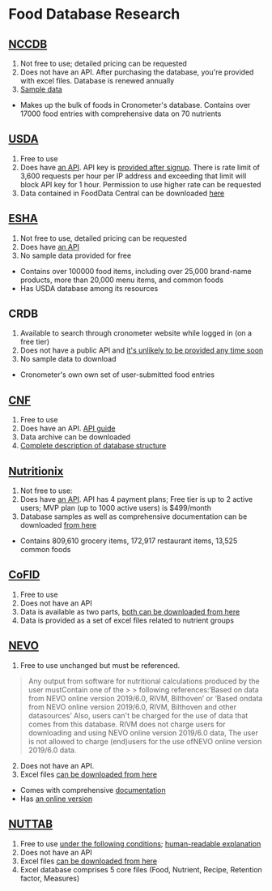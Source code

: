 # Food Database Research
## [NCCDB](http://www.ncc.umn.edu/food-and-nutrient-database/)
1. Not free to use; detailed pricing can be requested
2. Does not have an API. After purchasing the database, you're provided with excel files. Database is renewed annually
3. [Sample data](https://drive.google.com/drive/folders/1d-9zFf7hNNyxvhthzRGUV6A6HjkK7I7j)

* Makes up the bulk of foods in Cronometer's database. Contains over 17000 food entries with comprehensive data on 70 nutrients

## [USDA](https://fdc.nal.usda.gov/api-spec/fdc_api.html#/)
1. Free to use
2. Does have [an API](https://fdc.nal.usda.gov/api-spec/fdc_api.html#/). API key is [provided after signup](https://fdc.nal.usda.gov/api-key-signup.html). There is rate limit of 3,600 requests per hour per IP address and exceeding that limit will block API key for 1 hour. Permission to use higher rate can be requested
3. Data contained in FoodData Central can be downloaded [here](https://fdc.nal.usda.gov/download-datasets.html)

## [ESHA](https://esha.com/eshas-nutrition-databases-and-apis/)
1. Not free to use, detailed pricing can be requested
2. Does have [an API](https://esha.com/products/nutrition-database-api/)
3. No sample data provided for free

* Contains over 100000 food items, including over 25,000 brand-name products, more than 20,000 menu items, and common foods
* Has USDA database among its resources

## CRDB
1. Available to search through cronometer website while logged in (on a free tier)
2. Does not have a public API and [it's unlikely to be provided any time soon](https://forums.cronometer.com/discussion/3365/any-chance-a-public-api-for-cronometer-will-be-available)
3. No sample data to download

* Cronometer's own own set of user-submitted food entries

## [CNF](http://www.hc-sc.gc.ca/fn-an/nutrition/fiche-nutri-data/cnf_downloads-telechargement_fcen-eng.php)
1. Free to use
2. Does have an API. [API guide](https://produits-sante.canada.ca/api/documentation/cnf-documentation-en.html)
3. Data archive can be downloaded
4. [Complete description of database structure](https://www.canada.ca/en/health-canada/services/food-nutrition/healthy-eating/nutrient-data/canadian-nutrient-file-compilation-canadian-food-composition-data-database-structure.html)

## [Nutritionix](https://www.nutritionix.com/database)
1. Not free to use: 
2. Does have [an API](https://www.nutritionix.com/business/api). API has 4 payment plans; Free tier is up to 2 active users; MVP plan (up to 1000 active users) is $499/month
3. Database samples as well as comprehensive documentation can be downloaded [from here](https://www.nutritionix.com/database)

* Contains 809,610 grocery items, 172,917 restaurant items, 13,525 common foods

## [CoFID](https://www.gov.uk/government/publications/composition-of-foods-integrated-dataset-cofid)
1. Free to use
2. Does not have an API
3. Data is available as two parts, [both can be downloaded from here](https://www.gov.uk/government/publications/composition-of-foods-integrated-dataset-cofid)
4. Data is provided as a set of excel files related to nutrient groups

## [NEVO](https://nevo-online.rivm.nl/)
1. Free to use unchanged but must be referenced.
> Any output from software for nutritional calculations produced by the user mustContain one of the > > following references:‘Based on data from NEVO online version 2019/6.0, RIVM, Bilthoven’ or ‘Based ondata from NEVO online version 2019/6.0, RIVM, Bilthoven and other datasources’
Also, users can't be charged for the use of data that comes from this database.
> RIVM does not charge users for downloading and using NEVO online version    2019/6.0 data, The user is not allowed to charge (end)users for the use ofNEVO online version 2019/6.0 data.
2. Does not have an API.
3. Excel files [can be downloaded from here](https://www.rivm.nl/en/dutch-food-composition-database/access-nevo-data/request-dataset)

* Comes with comprehensive [documentation](https://www.rivm.nl/documenten/nevo-online-2019-background-information)
* Has [an online version](https://nevo-online.rivm.nl/)

## [NUTTAB](https://www.foodstandards.gov.au/science/monitoringnutrients/afcd/Pages/default.aspx)
1. Free to use [under the following conditions](https://www.foodstandards.gov.au/science/monitoringnutrients/afcd/Pages/datauserlicenceagreement.aspx); [human-readable explanation](https://creativecommons.org/licenses/by-sa/3.0/au/deed.en)
2. Does not have an API
3. Excel files [can be downloaded from here](https://www.foodstandards.gov.au/science/monitoringnutrients/afcd/Pages/downloadableexcelfiles.aspx)
4. Excel database comprises 5 core files (Food, Nutrient, Recipe, Retention factor, Measures)